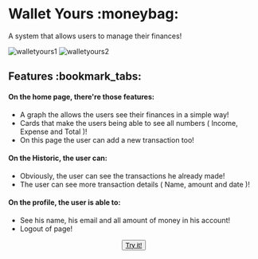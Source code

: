 <h1>Wallet Yours :moneybag:</h1>

<p>A system that allows users to manage their finances!</p>

![walletyours1](https://user-images.githubusercontent.com/85764820/203411821-992e8df5-38df-4d1f-93a4-1975024888ea.PNG)
![walletyours2](https://user-images.githubusercontent.com/85764820/203412067-b48ca0fb-626a-449c-8d75-bb5076497806.PNG)

<h2>Features :bookmark_tabs:</h2>
  <h4>On the home page, there're those features:</h4>
  <ul>
    <li>
      A graph the allows the users see their finances in a simple way!
    </li>
    <li>
      Cards that make the users being able to see all numbers ( Income, Expense and Total )!
    </li>
    <li>
      On this page the user can add a new transaction too!
    </li>
  </ul>

  <h4>On the Historic, the user can:</h4>
  <ul>
    <li>
      Obviously, the user can see the transactions he already made!
    </li>
    <li>
      The user can see more transaction details ( Name, amount and date )!
    </li>
  </ul>

  <h4>On the profile, the user is able to:</h4>
  <ul>
    <li>
      See his name, his email and all amount of money in his account!
    </li>
    <li>Logout of page!</li>
  </ul>

<button style="display:block;margin:auto;">
  <a href="http://walletyours.infinityfreeapp.com" style="color:#000;">Try it!</a>
</button>
